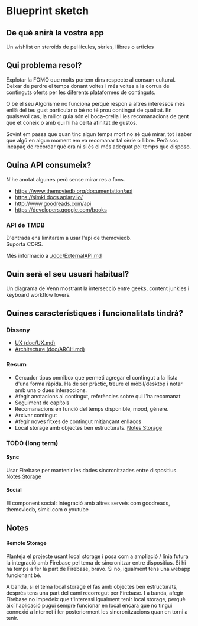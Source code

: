 # Blueprint sketch

## De què anirà la vostra app

Un wishlist on steroids de pel·lícules, sèries, llibres o articles

## Qui problema resol?

Explotar la FOMO que molts portem dins respecte al consum cultural.
Deixar de perdre el temps donant voltes i més voltes a la corrua de continguts
oferts per les diferents plataformes de continguts.

O bé el seu Algorisme no funciona perquè respon a altres interessos més enllà
del teu gust particular o bé no té prou contingut de qualitat.
En qualsevol cas, la millor guia són el boca-orella i les recomanacions de gent
que et coneix o amb qui hi ha certa afinitat de gustos.

Sovint em passa que quan tinc algun temps mort no sé què mirar, tot i saber que
algú en algun moment em va recomanar tal sèrie o llibre. Però soc incapaç de
recordar què era ni si és el més adequat pel temps que disposo.

## Quina API consumeix?

N'he anotat algunes però sense mirar res a fons.

- https://www.themoviedb.org/documentation/api
- https://simkl.docs.apiary.io/
- http://www.goodreads.com/api
- https://developers.google.com/books

### API de TMDB

D'entrada ens limitarem a usar l'api de themoviedb.  
Suporta CORS.  

Més informació a [./doc/ExternalAPI.md](doc/ExternalAPI.md)

## Quin serà el seu usuari habitual?

Un diagrama de Venn mostrant la intersecció entre geeks, content junkies i
keyboard workflow lovers.  

## Quines característiques i funcionalitats tindrà?

### Disseny
- [UX (doc/UX.md)](doc/UX.md)
- [Architecture (doc/ARCH.md)](doc/ARCH.md)

### Resum
- Cercador tipus omnibox que permeti agregar el contingut a la llista d'una
  forma ràpida. Ha de ser pràctic, treure el mòbil/desktop i notar amb una o
  dues interaccions.
- Afegir anotacions al contingut, referències sobre qui l'ha recomanat
- Seguiment de capítols
- Recomanacions en funció del temps disponible, mood, gènere.
- Arxivar contingut
- Afegir noves fitxes de contingut mitjançant enllaços
- Local storage amb objectes ben estructurats. [Notes Storage](#remote-storage)

### TODO (long term)

#### Sync

Usar Firebase per mantenir les dades sincronitzades entre dispositius.
[Notes Storage](#remote-storage)

#### Social

El component social: Integració amb altres serveis com goodreads, themoviedb,
simkl.com o youtube

## Notes

#### Remote Storage

Planteja el projecte usant local storage i posa com a ampliació / línia
futura la integració amb Firebase pel tema de sincronitzar entre dispositius.
Si hi ha temps a fer la part de Firebase, bravo. Si no, igualment tens una
webapp funcionant bé.

A banda, si el tema local storage el fas amb objectes ben estructurats, després
tens una part del camí recorregut per Firebase. I a banda, afegir Firebase no
impedeix que t'interessi igualment tenir local storage, perquè així l'aplicació
pugui sempre funcionar en local encara que no tingui connexió a Internet i fer
posteriorment les sincronitzacions quan en torni a tenir.
